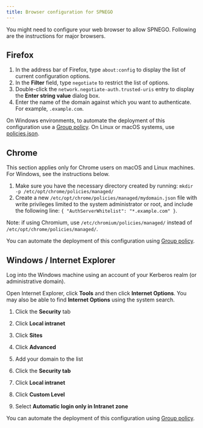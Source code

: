 ```yaml
---
title: Browser configuration for SPNEGO
---
```


You might need to configure your web browser to allow SPNEGO. Following are the instructions for major browsers.

## Firefox

1.  In the address bar of Firefox, type `about:config` to display the list of current configuration options.
2.  In the **Filter** field, type `negotiate` to restrict the list of options.
3.  Double-click the `network.negotiate-auth.trusted-uris` entry to display the **Enter string value** dialog box.
4.  Enter the name of the domain against which you want to authenticate. For example, `.example.com`.

On Windows environments, to automate the deployment of this configuration use a [Group policy](https://support.mozilla.org/en-US/kb/customizing-firefox-using-group-policy-windows). On Linux or macOS systems, use [policies.json](https://support.mozilla.org/en-US/kb/customizing-firefox-using-policiesjson).

## Chrome

This section applies only for Chrome users on macOS and Linux machines. For Windows, see the instructions below.

1. Make sure you have the necessary directory created by running: `mkdir -p /etc/opt/chrome/policies/managed/`
2. Create a new `/etc/opt/chrome/policies/managed/mydomain.json` file with write privileges limited to the system administrator or root, and include the following line: `{ "AuthServerWhitelist": "*.example.com" }`.

Note: if using Chromium, use `/etc/chromium/policies/managed/` instead of `/etc/opt/chrome/policies/managed/`.

You can automate the deployment of this configuration using [Group policy](https://support.google.com/chrome/a/answer/187202).

## Windows / Internet Explorer

Log into the Windows machine using an account of your Kerberos realm (or administrative domain).

Open Internet Explorer, click **Tools** and then click **Internet Options**. You may also be able to find **Internet Options** using the system search.

1. Click the **Security** tab
2. Click **Local intranet**
3. Click **Sites**
4. Click **Advanced**
5. Add your domain to the list

6. Click the **Security tab**
7. Click **Local intranet**
8. Click **Custom Level**
9. Select **Automatic login only in Intranet zone**

You can automate the deployment of this configuration using [Group policy](https://learn.microsoft.com/en-us/previous-versions/troubleshoot/browsers/administration/how-to-configure-group-policy-preference-settings).
